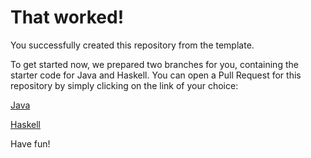 # That worked!

You successfully created this repository from the template.

To get started now, we prepared two branches for you, containing the starter code for Java and Haskell.
You can open a Pull Request for this repository by simply clicking on the link of your choice:

[Java](https://github.com/anonymous-froggo/CD/compare/main...starter/java)

[Haskell](https://github.com/anonymous-froggo/CD/compare/main...starter/haskell)

Have fun!
